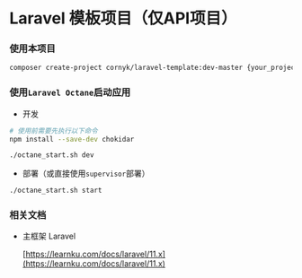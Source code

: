 # Laravel 模板项目（仅API项目）

### 使用本项目

```bash
composer create-project cornyk/laravel-template:dev-master {your_project_name}
```



### 使用`Laravel Octane`启动应用

+ 开发
```bash
# 使用前需要先执行以下命令
npm install --save-dev chokidar

./octane_start.sh dev
```

+ 部署（或直接使用`supervisor`部署）
```bash
./octane_start.sh start
```



### 相关文档
+ 主框架 Laravel

  [https://learnku.com/docs/laravel/11.x](https://learnku.com/docs/laravel/11.x)
